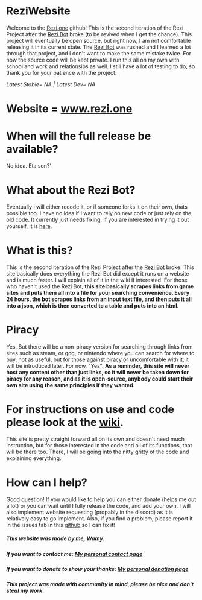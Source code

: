 # ReziWebsite

Welcome to the [Rezi.one](https://www.rezi.one) github! This is the second iteration of the Rezi Project after the [Rezi Bot](https://github.com/Wamy-Dev/Rezi) broke (to be revived when I get the chance). This project will eventually be open source, but right now, I am not comfortable releasing it in its current state. The [Rezi Bot](https://github.com/Wamy-Dev/Rezi) was rushed and I learned a lot through that project, and I don't want to make the same mistake twice. For now the source code will be kept private. I run this all on my own with school and work and relationsips as well. I still have a lot of testing to do, so thank you for your patience with the project. 

*Latest Stable= NA | Latest Dev= NA*

# Website = www.rezi.one

# When will the full release be available?
No idea. Eta son?'

# What about the Rezi Bot?
Eventually I will either recode it, or if someone forks it on their own, thats possible too. I have no idea if I want to rely on new code or just rely on the old code. It currently just needs fixing. If you are interested in trying it out yourself, it is [here](https://github.com/Wamy-Dev/Rezi).

# What is this?
This is the second iteration of the Rezi Project after the [Rezi Bot](https://github.com/Wamy-Dev/Rezi) broke. This site basically does everything the Rezi Bot did except it runs on a website and is much faster. I will explain all of it in the wiki if interested. For those who haven't used the Rezi Bot, **this site basically scrapes links from game sites and puts them all into a file for your searching convenience. Every 24 hours, the bot scrapes links from an input text file, and then puts it all into a json, which is then converted to a table and puts into an html.**

# Piracy
Yes. But there will be a non-piracy version for searching through links from sites such as steam, or gog, or nintendo where you can search for where to buy, not as useful, but for those against piracy or uncomfortable with it, it will be introduced later. For now, "Yes". **As a reminder, this site will never host any content other than just links, so it will never be taken down for piracy for any reason, and as it is open-source, anybody could start their own site using the same principles if they wanted.** 

# For instructions on use and code please look at the [wiki](https://github.com/Wamy-Dev/ReziWebsite/wiki).
This site is pretty straight forward all on its own and doesn't need much instruction, but for those interested in the code and all of its functions, that will be there too. There, I will be going into the nitty gritty of the code and explaining everything.

# How can I help?
Good question! If you would like to help you can either donate (helps me out a lot) or you can wait until I fully release the code, and add your own. I will also implement website requesting (propably in the discord) as it is relatively easy to go implement. Also, if you find a problem, please report it in the issues tab in this [github](https://github.com/Wamy-Dev/ReziWebsite/issues/new/choose) so I can fix it!

##### This website was made by me, Wamy.
##### If you want to contact me: [My personal contact page](https://homeonacloud.com/pages/contactme.html)
##### If you want to donate to show your thanks: [My personal donation page](https://homeonacloud.com/pages/donate.html)
##### This project was made with community in mind, please be nice and don't steal my work.

